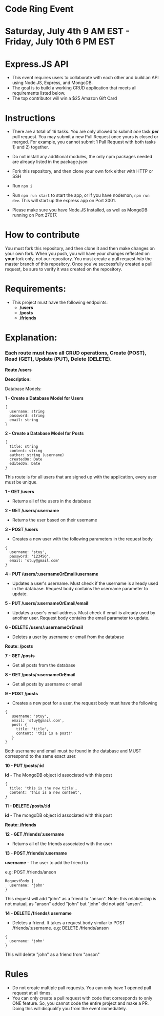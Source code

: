 # Code Ring Event

# Saturday, July 4th 9 AM EST - Friday, July 10th 6 PM EST

# Express.JS API

- This event requires users to collaborate with each other and build an API using Node.JS, Express, and MongoDB.
- The goal is to build a working CRUD application that meets all requirements listed below.
- The top contributor will win a $25 Amazon Gift Card

# Instructions

- There are a total of 16 tasks. You are only allowed to submit *one* task ***per*** pull request. You may submit a new Pull Request once yours is closed or merged. For example, you cannot submit 1 Pull Request with both tasks 1) and 2) together.

- Do not install any additional modules, the only npm packages needed are already listed in the package.json

- Fork this repository, and then clone your own fork either with HTTP or SSH

- Run `npm i`

- Run `npm run start` to start the app, or if you have nodemon, `npm run dev`. This will start up the express app on Port 3001.

- Please make sure you have Node.JS Installed, as well as MongoDB running on Port 27017.


# How to contribute

You must fork this repository, and then clone it and then make changes on your own fork. When you push, you will have your changes reflected on **your** fork only, not our repository. You must create a pull request *into* the master branch of this repository. Once you've successfully created a pull request, be sure to verify it was created on the repository. 

# Requirements:

- This project must have the following endpoints:
  - **/users**
  - **/posts**
  - **/friends**


# Explanation:

### Each route must have all CRUD operations, Create (POST), Read (GET), Update (PUT), Delete (DELETE).

**Route /users**

**Description:**

Database Models:

**1 - Create a Database Model for Users**

```
{
  username: string
  password: string
  email: string
}
```

**2 - Create a Database Model for Posts**
```
{
  title: string
  content: string
  author: string (username)
  createdOn: Date
  editedOn: Date
}
```

This route is for all users that are signed up with the application, every user must be unique.

**1 - GET /users**

- Returns all of the users in the database

**2 - GET /users/:username**

- Returns the user based on their username

**3 - POST /users**

- Creates a new user with the following parameters in the request body

```
{
  username: 'stuy',
  password: '123456',
  email: 'stuy@gmail.com'
}
```

**4 - PUT /users/:usernameOrEmail/username**

- Updates a user's username. Must check if the username is already used in the database. Request body contains the username parameter to update.

**5 - PUT /users/:usernameOrEmail/email**

- Updates a user's email address. Must check if email is already used by another user. Request body contains the email parameter to update.

**6 - DELETE /users/:usernameOrEmail**

- Deletes a user by username or email from the database

**Route: /posts**

**7 - GET /posts**

 - Get all posts from the database

**8 - GET /posts/:usernameOrEmail**

- Get all posts by username or email

**9 - POST /posts**

- Creates a new post for a user, the request body must have the following

```
{
   username: 'stuy',
   email: 'stuy@gmail.com',
   post: {
     title: 'title',
     content: 'this is a post!'
   }
}
```

Both username and email must be found in the database and MUST correspond to the same exact user.

**10 - PUT /posts/:id**

**id** - The MongoDB object id associated with this post

```
{
  title: 'this is the new title',
  content: 'this is a new content',
}
```

**11 - DELETE /posts/:id**

**id** - The mongoDB object id associated with this post


**Route: /friends**

**12 - GET /friends/:username**

- Returns all of the friends associated with the user

**13 - POST /friends/:username**

**username** - The user to add the friend to

e.g: POST /friends/anson

```
RequestBody {
  username: 'john'
}
```

This request will add "john" as a friend to "anson". Note: this relationship is not mutual, as "anson" added "john" but "john" did not add "anson".

**14 - DELETE /friends/:username**

- Deletes a friend. It takes a request body similar to POST /friends/:username.
e.g: DELETE /friends/anson

```
{
  username: 'john'
}
```

This will delete "john" as a friend from "anson"

# Rules

- Do not create multiple pull requests. You can only have 1 opened pull request at all times.
- You can only create a pull request with code that corresponds to only ONE feature. So, you cannot code the entire project and make a PR. Doing this will disqualify you from the event immediately.

